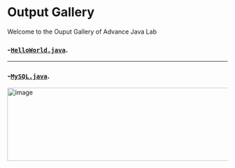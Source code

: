 # Output Gallery

Welcome to the Ouput Gallery of Advance Java Lab

### -[`HelloWorld.java`](HelloWorld.java).

---
### -[`MySQL.java`](MySQL.java).

<img width="1078" height="167" alt="image" src="https://github.com/user-attachments/assets/46b9afff-3c2a-4032-adcb-119aa308d475" />

